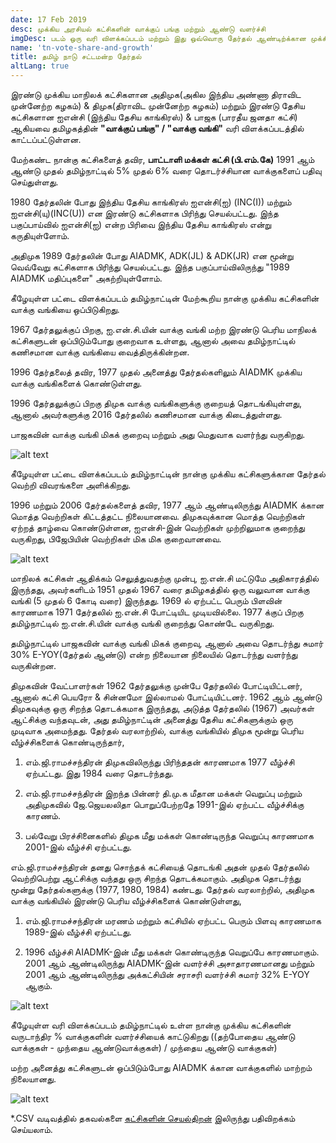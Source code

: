 ```yaml
---
date: 17 Feb 2019
desc: முக்கிய அரசியல் கட்சிகளின் வாக்குப் பங்கு மற்றும் ஆண்டு வளர்ச்சி
imgDesc: படம் ஒரு வரி விளக்கப்படம் மற்றும் இது ஒவ்வொரு தேர்தல் ஆண்டிற்க்கான முக்கிய அரசியல் கட்சிகளின் சதவீத வாக்குகளைப் காட்டுகிறது.
name: 'tn-vote-share-and-growth'
title: தமிழ் நாடு சட்டமன்ற தேர்தல்
altLang: true
---
```


இரண்டு முக்கிய மாநிலக் கட்சிகளான அதிமுக(அகில இந்திய அண்ணா திராவிட முன்னேற்ற கழகம்) & திமுக(திராவிட முன்னேற்ற கழகம்) மற்றும் இரண்டு தேசிய கட்சிகளான ஐஎன்சி (இந்திய தேசிய காங்கிரஸ்) & பாஜக (பாரதீய ஜனதா கட்சி) ஆகியவை தமிழகத்தின் **"வாக்குப் பங்கு" / "வாக்கு வங்கி"** வரி விளக்கப்படத்தில் காட்டப்பட்டுள்ளன.

மேற்கண்ட நான்கு கட்சிகளைத் தவிர, **பாட்டாளி மக்கள் கட்சி (பி.எம்.கே)** 1991 ஆம் ஆண்டு முதல் தமிழ்நாட்டில் 5% முதல் 6% வரை தொடர்ச்சியான வாக்குகளைப் பதிவு செய்துள்ளது.

1980 தேர்தலின் போது இந்திய தேசிய காங்கிரஸ் ஐஎன்சி(ஐ) (INC(I)) மற்றும் ஐஎன்சி(யு)(INC(U)) என இரண்டு கட்சிகளாக பிரிந்து செயல்பட்டது. இந்த பகுப்பாய்வில் ஐஎன்சி(ஐ) என்ற பிரிவை இந்திய தேசிய காங்கிரஸ் என்று கருதியுள்ளோம்.

அதிமுக 1989 தேர்தலின் போது AIADMK, ADK(JL) & ADK(JR) என மூன்று வெவ்வேறு கட்சிகளாக பிரிந்து செயல்பட்டது. இந்த பகுப்பாய்விலிருந்து "1989 AIADMK மதிப்புகளை" அகற்றியுள்ளோம்.

கீழேயுள்ள பட்டை விளக்கப்படம் தமிழ்நாட்டின் மேற்கூறிய நான்கு முக்கிய கட்சிகளின் வாக்கு வங்கியை ஒப்பிடுகிறது.

1967 தேர்தலுக்குப் பிறகு, ஐ.என்.சி.யின் வாக்கு வங்கி மற்ற இரண்டு பெரிய மாநிலக் கட்சிகளுடன் ஒப்பிடும்போது குறைவாக உள்ளது, ஆனால் அவை தமிழ்நாட்டில் கணிசமான வாக்கு வங்கியை வைத்திருக்கின்றன.

1996 தேர்தலைத் தவிர, 1977 முதல் அனைத்து தேர்தல்களிலும் AIADMK முக்கிய வாக்கு வங்கிகளைக் கொண்டுள்ளது.

1996 தேர்தலுக்குப் பிறகு திமுக வாக்கு வங்கிகளுக்கு குறையத் தொடங்கியுள்ளது, ஆனால் அவர்களுக்கு 2016 தேர்தலில் கணிசமான வாக்கு கிடைத்துள்ளது.

பாஜகவின் வாக்கு வங்கி மிகக் குறைவு மற்றும் அது மெதுவாக வளர்ந்து வருகிறது.

<img src="/politics/tn-vote-share-and-growth_files/figure-markdown/voting-1.png" alt="alt text" class="blogs_image">

கீழேயுள்ள பட்டை விளக்கப்படம் தமிழ்நாட்டின் நான்கு முக்கிய கட்சிகளுக்கான தேர்தல் வெற்றி விவரங்களை அளிக்கிறது.

1996 மற்றும் 2006 தேர்தல்களைத் தவிர, 1977 ஆம் ஆண்டிலிருந்து AIADMK க்கான மொத்த வெற்றிகள் கிட்டத்தட்ட நிலையானவை. திமுகவுக்கான மொத்த வெற்றிகள் ஏற்றத் தாழ்வை கொண்டுள்ளன, ஐஎன்சி-இன் வெற்றிகள் முற்றிலுமாக குறைந்து வருகிறது, பிஜேபியின் வெற்றிகள் மிக மிக குறைவானவை.

<img src="/politics/tn-vote-share-and-growth_files/figure-markdown/winning-1.png" alt="alt text" class="blogs_image">

மாநிலக் கட்சிகள் ஆதிக்கம் செலுத்துவதற்கு முன்பு, ஐ.என்.சி மட்டுமே அதிகாரத்தில் இருந்தது, அவர்களிடம் 1951 முதல் 1967 வரை தமிழகத்தில் ஒரு வலுவான வாக்கு வங்கி (5 முதல் 6 கோடி வரை) இருந்தது. 1969 ல் ஏற்பட்ட பெரும் பிளவின் காரணமாக 1971 தேர்தலில் ஐ.என்.சி போட்டியிட முடியவில்லை. 1977 க்குப் பிறகு தமிழ்நாட்டில் ஐ.என்.சி.யின் வாக்கு வங்கி குறைந்து கொண்டே வருகிறது.

தமிழ்நாட்டில் பாஜகவின் வாக்கு வங்கி மிகக் குறைவு, ஆனால் அவை தொடர்ந்து சுமார் 30% E-YOY(தேர்தல் ஆண்டு) என்ற நிலையான நிலையில் தொடர்ந்து வளர்ந்து வருகின்றன.

திமுகவின் வேட்பாளர்கள் 1962 தேர்தலுக்கு முன்பே தேர்தலில் போட்டியிட்டனர், ஆனால் கட்சி பெயரோ & சின்னமோ இல்லாமல் போட்டியிட்டனர். 1962 ஆம் ஆண்டு திமுகவுக்கு ஒரு சிறந்த தொடக்கமாக இருந்தது, அடுத்த தேர்தலில் (1967) அவர்கள் ஆட்சிக்கு வந்தவுடன், அது தமிழ்நாட்டின் அனைத்து தேசிய கட்சிகளுக்கும் ஒரு முடிவாக அமைந்தது. தேர்தல் வரலாற்றில், வாக்கு வங்கியில் திமுக மூன்று பெரிய வீழ்ச்சிகளைக் கொண்டிருந்தார்,

1. எம்.ஜி.ராமச்சந்திரன் திமுகவிலிருந்து பிரிந்ததன் காரணமாக 1977 வீழ்ச்சி ஏற்பட்டது. இது 1984 வரை தொடர்ந்தது.

2. எம்.ஜி.ராமச்சந்திரன் இறந்த பின்னர் தி.மு.க மீதான மக்கள் வெறுப்பு மற்றும் அதிமுகவில் ஜே.ஜெயலலிதா பொறுப்பேற்றதே 1991-இல் ஏற்பட்ட வீழ்ச்சிக்கு காரணம்.

3. பல்வேறு பிரச்சினைகளில் திமுக மீது மக்கள் கொண்டிருந்த வெறுப்பு காரணமாக 2001-இல் வீழ்ச்சி ஏற்பட்டது.

எம்.ஜி.ராமச்சந்திரன் தனது சொந்தக் கட்சியைத் தொடங்கி அதன் முதல் தேர்தலில் வெற்றிபெற்று ஆட்சிக்கு வந்தது ஒரு சிறந்த தொடக்கமாகும். அதிமுக தொடர்ந்து மூன்று தேர்தல்களுக்கு (1977, 1980, 1984) கண்டது. தேர்தல் வரலாற்றில், அதிமுக வாக்கு வங்கியில் இரண்டு பெரிய வீழ்ச்சிகளைக் கொண்டுள்ளது,

1. எம்.ஜி.ராமச்சந்திரன் மரணம் மற்றும் கட்சியில் ஏற்பட்ட பெரும் பிளவு காரணமாக 1989-இல் வீழ்ச்சி ஏற்பட்டது.

2. 1996 வீழ்ச்சி AIADMK-இன் மீது மக்கள் கொண்டிருந்த வெறுப்பே காரணமாகும். 2001 ஆம் ஆண்டிலிருந்து AIADMK-இன் வளர்ச்சி அசாதாரணமானது மற்றும் 2001 ஆம் ஆண்டிலிருந்து அக்கட்சியின் சராசரி வளர்ச்சி சுமார் 32% E-YOY ஆகும்.

<img src="/politics/tn-vote-share-and-growth_files/figure-markdown/performance2-1.png" alt="alt text" class="blogs_image">

கீழேயுள்ள வரி விளக்கப்படம் தமிழ்நாட்டில் உள்ள நான்கு முக்கிய கட்சிகளின் வருடாந்திர % வாக்குகளின் வளர்ச்சியைக் காட்டுகிறது ((தற்போதைய ஆண்டு வாக்குகள் - முந்தைய ஆண்டுவாக்குகள்) / முந்தைய ஆண்டு வாக்குகள்)

மற்ற அனைத்து கட்சிகளுடன் ஒப்பிடும்போது AIADMK க்கான வாக்குகளில் மாற்றம் நிலையானது.

<img src="/politics/tn-vote-share-and-growth_files/figure-markdown/E-yoy%20growth-1.png" alt="alt text" class="blogs_image">

\*.CSV வடிவத்தில் தகவல்களை [கட்சிகளின் செயல்திறன்](http://thedatatalks.in/datas/politics/tn-party-performance.csv) இலிருந்து பதிவிறக்கம் செய்யலாம்.


<style>
    /* body{
    font-family: 'Source Sans Pro', -apple-system, BlinkMacSystemFont, 'Segoe UI', Roboto, 'Helvetica Neue', Arial, sans-serif;
    } */
</style>
